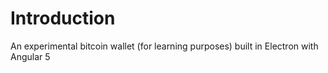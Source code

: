 
# Introduction

An experimental bitcoin wallet (for learning purposes) built in Electron with Angular 5

